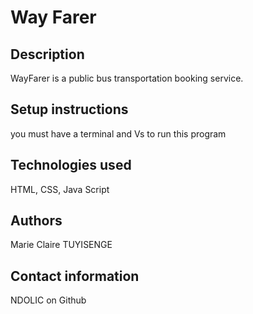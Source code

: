# Way Farer 
## Description
WayFarer is a public bus transportation booking service.
##  Setup instructions
you must have a terminal and Vs to run this program

##  Technologies used
HTML, CSS, Java Script

##  Authors
Marie Claire TUYISENGE

##  Contact information
NDOLIC on Github
